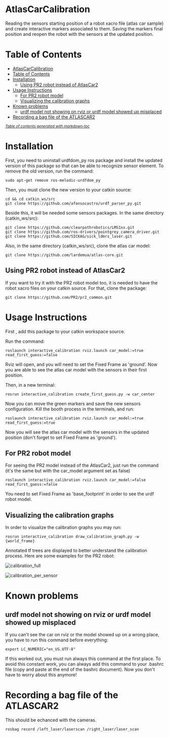 # AtlasCarCalibration
Reading the sensors starting position of a robot xacro file (atlas car sample) and create interactive markers associated to them.
Saving the markers final position and reopen the robot with the sensors at the updated position.

# Table of Contents

- [AtlasCarCalibration](#atlascarcalibration)
- [Table of Contents](#table-of-contents)
- [Installation](#installation)
  * [Using PR2 robot instead of AtlasCar2](#using-pr2-robot-instead-of-atlascar2)
- [Usage Instructions](#usage-instructions)
  * [For PR2 robot model](#for-pr2-robot-model)
  * [Visualizing the calibration graphs](#visualizing-the-calibration-graphs)
- [Known problems](#known-problems)
  * [urdf model not showing on rviz or urdf model showed up misplaced](#urdf-model-not-showing-on-rviz-or-urdf-model-showed-up-misplaced)
- [Recording a bag file of the ATLASCAR2](#recording-a-bag-file-of-the-atlascar2)

<small><i><a href='http://ecotrust-canada.github.io/markdown-toc/'>Table of contents generated with markdown-toc</a></i></small>

# Installation
First, you need to uninstall urdfdom_py ros package and install the updated version of this package so that can be able to recognize sensor element.
To remove the old version, run the command:
```
sudo apt-get remove ros-melodic-urdfdom_py
```
Then, you must clone the new version to your catkin source:
```
cd && cd catkin_ws/src
git clone https://github.com/afonsocastro/urdf_parser_py.git
```
Beside this, it will be needed some sensors packages.
In the same directory (catkin_ws/src):
```
git clone https://github.com/clearpathrobotics/LMS1xx.git
git clone https://github.com/ros-drivers/pointgrey_camera_driver.git
git clone https://github.com/SICKAG/sick_ldmrs_laser.git
```
Also, in the same directory (catkin_ws/src), clone the atlas car model:
````
git clone https://github.com/lardemua/atlas-core.git
```` 

## Using PR2 robot instead of AtlasCar2
If you want to try it with the PR2 robot model too, it is needed to have the robot xacro files on your catkin source.
For that, clone the package:

```
git clone https://github.com/PR2/pr2_common.git
```

# Usage Instructions
First , add this package to your catkin workspace source.

Run the command:
```
roslaunch interactive_calibration rviz.launch car_model:=true read_first_guess:=false
```

Rviz will open, and you will need to set the Fixed Frame as 'ground'.
Now you are able to see the atlas car model with the sensors in their first position.

Then, in a new terminal:
```
rosrun interactive_calibration create_first_guess.py -w car_center
```

Now you can move the green markers and save the new sensors configuration.
Kill the booth process in the terminals, and run:

```
roslaunch interactive_calibration rviz.launch car_model:=true read_first_guess:=true
```
Now you will see the atlas car model with the sensors in the updated position (don't forget to set Fixed Frame as 'ground').

## For PR2 robot model
For seeing the PR2 model instead of the AtlasCar2, just run the command (it's the same but with the car_model argument set as false)
```
roslaunch interactive_calibration rviz.launch car_model:=false read_first_guess:=false
```
You need to set Fixed Frame as 'base_footprint' in order to see the urdf robot model.

## Visualizing the calibration graphs

In order to visualize the calibration graphs you may run:

```
rosrun interactive_calibration draw_calibration_graph.py -w {world_frame}
```

Annotated tf trees are displayed to better understand the calibration process. Here are some examples for the PR2 robot:

![calibration_full](https://github.com/lardemua/AtlasCarCalibration/blob/master/docs/calibration_full.png) 

![calibration_per_sensor](https://github.com/lardemua/AtlasCarCalibration/blob/master/docs/calibration_per_sensor.png) 

# Known problems

## urdf model not showing on rviz or urdf model showed up misplaced

If you can't see the car on rviz or the model showed up on a wrong place, you
have to run this command before everything:

```
export LC_NUMERIC="en_US.UTF-8"
```

If this worked out, you must run always this command at the first place. To avoid this constant work, you can always
add this command to your .bashrc file (copy and paste at the end of the bashrc document).
Now you don't have to worry about this anymore!

# Recording a bag file of the ATLASCAR2

This should be echanced with the cameras.

```
rosbag record /left_laser/laserscan /right_laser/laser_scan
```

